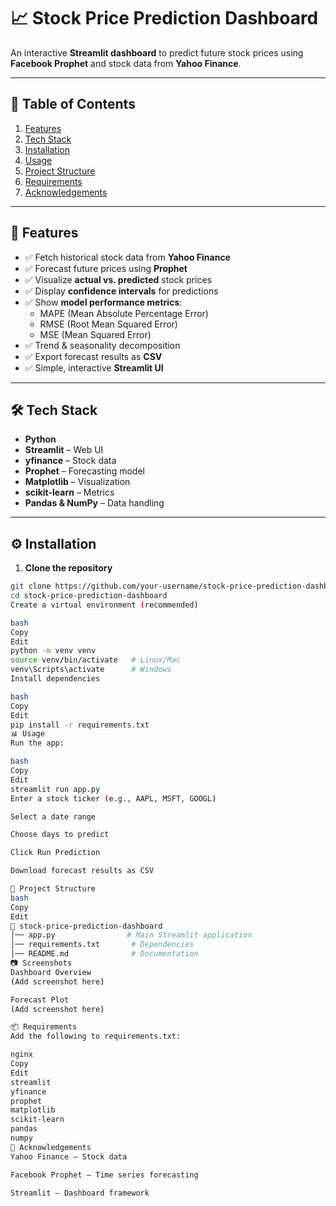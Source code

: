 # 📈 Stock Price Prediction Dashboard  

An interactive **Streamlit dashboard** to predict future stock prices using **Facebook Prophet** and stock data from **Yahoo Finance**.  

---

## 📌 Table of Contents  
1. [Features](#-features)  
2. [Tech Stack](#-tech-stack)  
3. [Installation](#-installation)  
4. [Usage](#-usage)  
5. [Project Structure](#-project-structure)   
7. [Requirements](#-requirements)  
8. [Acknowledgements](#-acknowledgements)  

---

## 🚀 Features  
- ✅ Fetch historical stock data from **Yahoo Finance**  
- ✅ Forecast future prices using **Prophet**  
- ✅ Visualize **actual vs. predicted** stock prices  
- ✅ Display **confidence intervals** for predictions  
- ✅ Show **model performance metrics**:  
  - MAPE (Mean Absolute Percentage Error)  
  - RMSE (Root Mean Squared Error)  
  - MSE (Mean Squared Error)  
- ✅ Trend & seasonality decomposition  
- ✅ Export forecast results as **CSV**  
- ✅ Simple, interactive **Streamlit UI**  

---

## 🛠️ Tech Stack  
- **Python**  
- **Streamlit** – Web UI  
- **yfinance** – Stock data  
- **Prophet** – Forecasting model  
- **Matplotlib** – Visualization  
- **scikit-learn** – Metrics  
- **Pandas & NumPy** – Data handling  

---

## ⚙️ Installation  

1. **Clone the repository**  
```bash
git clone https://github.com/your-username/stock-price-prediction-dashboard.git
cd stock-price-prediction-dashboard
Create a virtual environment (recommended)

bash
Copy
Edit
python -m venv venv
source venv/bin/activate   # Linux/Mac
venv\Scripts\activate      # Windows
Install dependencies

bash
Copy
Edit
pip install -r requirements.txt
📊 Usage
Run the app:

bash
Copy
Edit
streamlit run app.py
Enter a stock ticker (e.g., AAPL, MSFT, GOOGL)

Select a date range

Choose days to predict

Click Run Prediction

Download forecast results as CSV

📂 Project Structure
bash
Copy
Edit
📁 stock-price-prediction-dashboard
│── app.py                # Main Streamlit application
│── requirements.txt       # Dependencies
│── README.md              # Documentation
📷 Screenshots
Dashboard Overview
(Add screenshot here)

Forecast Plot
(Add screenshot here)

📦 Requirements
Add the following to requirements.txt:

nginx
Copy
Edit
streamlit
yfinance
prophet
matplotlib
scikit-learn
pandas
numpy
🙌 Acknowledgements
Yahoo Finance – Stock data

Facebook Prophet – Time series forecasting

Streamlit – Dashboard framework
